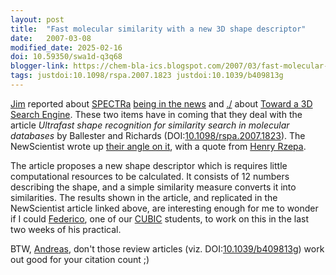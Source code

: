 ```yaml
---
layout: post
title:  "Fast molecular similarity with a new 3D shape descriptor"
date:   2007-03-08
modified_date: 2025-02-16
doi: 10.59350/swa1d-q3q68
blogger-link: https://chem-bla-ics.blogspot.com/2007/03/fast-molecular-similarity-with-new-3d.html
tags: justdoi:10.1098/rspa.2007.1823 justdoi:10.1039/b409813g
---
```


[Jim](http://wwmm.ch.cam.ac.uk/blogs/downing) reported about [SPECTRa](http://www.dspace.cam.ac.uk/handle/1810/183858)
[being in the news](http://wwmm.ch.cam.ac.uk/blogs/downing/?p=79) and [./](http://www.slashdot.org/) about
[Toward a 3D Search Engine](http://developers.slashdot.org/developers/07/03/08/1638241.shtml). These two items have in
coming that they deal with the article *Ultrafast shape recognition for similarity search in molecular databases* by
Ballester and Richards (DOI:[10.1098/rspa.2007.1823](https://doi.org/10.1098/rspa.2007.1823)). The NewScientist wrote
up [their angle on it](http://www.newscientisttech.com/article/dn11283-novel-search-engine-matches-molecules-in-a-flash.html),
with a quote from [Henry Rzepa](http://www.ch.ic.ac.uk/local/organic/mod/).

The article proposes a new shape descriptor which is requires little computational resources to be calculated. It consists
of 12 numbers describing the shape, and a simple similarity measure converts it into similarities. The results shown in
the article, and replicated in the NewScientist article linked above, are interesting enough for me to wonder if I could
[Federico](http://cia.navi.cx/stats/author/f_marighetti), one of our [CUBIC](http://almost.cubic.uni-koeln.de/jrg/)
students, to work on this in the last two weeks of his practical.

BTW, [Andreas](http://andygoesus.blogspot.com/), don't those review articles (viz.
DOI:[10.1039/b409813g](https://doi.org/10.1039/b409813g)) work out good for your citation count ;)
